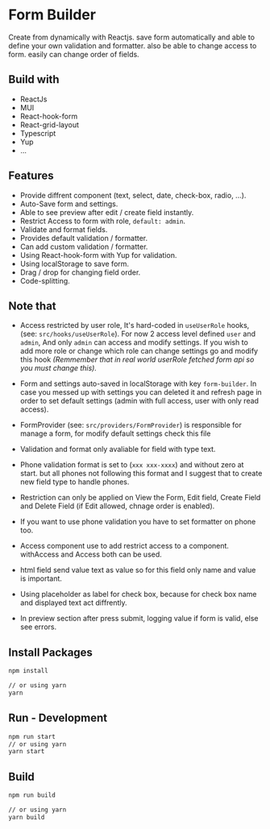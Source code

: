 # Form Builder
Create from dynamically with Reactjs. save form automatically and able to define your own validation and formatter. also be able to change access to form. easily can change order of fields.

## Build with
+ ReactJs
+ MUI
+ React-hook-form
+ React-grid-layout
+ Typescript
+ Yup
+ ...

## Features
+ Provide diffrent component (text, select, date, check-box, radio, ...).
+ Auto-Save form and settings.
+ Able to see preview after edit / create field instantly.
+ Restrict Access to form with role, `default: admin`.
+ Validate and format fields.
+ Provides default validation / formatter.
+ Can add custom validation / formatter.
+ Using React-hook-form with Yup for validation.
+ Using localStorage to save form.
+ Drag / drop for changing field order.
+ Code-splitting.



## Note that
+ Access restricted by user role, It's hard-coded in `useUserRole` hooks, (see: `src/hooks/useUserRole`). For now 2 access level defined `user` and `admin`, And only `admin` can access and modify settings. If you wish to add more role or change which role can change settings go and modify this hook *(Remmember that in real world userRole fetched form api so you must change this).*

+ Form and settings auto-saved in localStorage with key `form-builder`. In case you messed up with settings you can deleted it and refresh page in order to set default settings (admin with full access, user with only read access). 

+ FormProvider (see: `src/providers/FormProvider`) is responsible for manage a form, for modify default settings check this file

+ Validation and format only avaliable for field with type text.

+ Phone validation format is set to (`xxx xxx-xxxx`) and without zero at start. but all phones not following this format and I suggest that to create new field type to handle phones.

+ Restriction can only be applied on View the Form, Edit field, Create Field and Delete Field (if Edit allowed, chnage order is enabled).

+ If you want to use phone validation you have to set formatter on phone too.

+ Access component use to add restrict access to a component. withAccess and Access both can be used.

+ html field send value text as value so for this field only name and value is important.

+ Using placeholder as label for check box, because for check box name and displayed text act diffrently.

+ In preview section after press submit, logging value if form is valid, else see errors.


## Install Packages
```bash
npm install

// or using yarn
yarn
```

## Run - Development
```bash
npm run start
// or using yarn
yarn start
```

## Build
```bash
npm run build

// or using yarn
yarn build
``` 